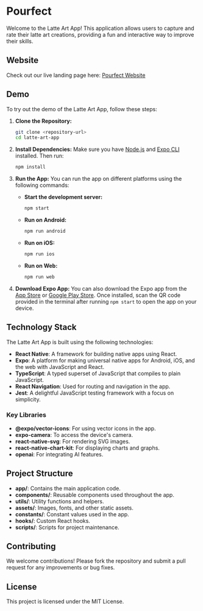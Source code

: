 # Pourfect

Welcome to the Latte Art App! This application allows users to capture and rate their latte art creations, providing a fun and interactive way to improve their skills.

## Website

Check out our live landing page here: [Pourfect Website](https://pourfect.vercel.app/)
## Demo

To try out the demo of the Latte Art App, follow these steps:

1. **Clone the Repository:**
   ```bash
   git clone <repository-url>
   cd latte-art-app
   ```

2. **Install Dependencies:**
   Make sure you have [Node.js](https://nodejs.org/) and [Expo CLI](https://docs.expo.dev/get-started/installation/) installed. Then run:
   ```bash
   npm install
   ```

3. **Run the App:**
   You can run the app on different platforms using the following commands:
   - **Start the development server:**
     ```bash
     npm start
     ```
   - **Run on Android:**
     ```bash
     npm run android
     ```
   - **Run on iOS:**
     ```bash
     npm run ios
     ```
   - **Run on Web:**
     ```bash
     npm run web
     ```

4. **Download Expo App:**
   You can also download the Expo app from the [App Store](https://apps.apple.com/us/app/expo-go/id982107779) or [Google Play Store](https://play.google.com/store/apps/details?id=host.exp.exponent). Once installed, scan the QR code provided in the terminal after running `npm start` to open the app on your device.

## Technology Stack

The Latte Art App is built using the following technologies:

- **React Native**: A framework for building native apps using React.
- **Expo**: A platform for making universal native apps for Android, iOS, and the web with JavaScript and React.
- **TypeScript**: A typed superset of JavaScript that compiles to plain JavaScript.
- **React Navigation**: Used for routing and navigation in the app.
- **Jest**: A delightful JavaScript testing framework with a focus on simplicity.

### Key Libraries

- **@expo/vector-icons**: For using vector icons in the app.
- **expo-camera**: To access the device's camera.
- **react-native-svg**: For rendering SVG images.
- **react-native-chart-kit**: For displaying charts and graphs.
- **openai**: For integrating AI features.

## Project Structure

- **app/**: Contains the main application code.
- **components/**: Reusable components used throughout the app.
- **utils/**: Utility functions and helpers.
- **assets/**: Images, fonts, and other static assets.
- **constants/**: Constant values used in the app.
- **hooks/**: Custom React hooks.
- **scripts/**: Scripts for project maintenance.

## Contributing

We welcome contributions! Please fork the repository and submit a pull request for any improvements or bug fixes.

## License

This project is licensed under the MIT License.
